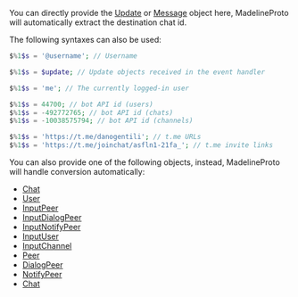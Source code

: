 You can directly provide the [Update](Update.html) or [Message](Message.html) object here, MadelineProto will automatically extract the destination chat id.

The following syntaxes can also be used:

```php
$%1$s = '@username'; // Username

$%1$s = $update; // Update objects received in the event handler

$%1$s = 'me'; // The currently logged-in user

$%1$s = 44700; // bot API id (users)
$%1$s = -492772765; // bot API id (chats)
$%1$s = -10038575794; // bot API id (channels)

$%1$s = 'https://t.me/danogentili'; // t.me URLs
$%1$s = 'https://t.me/joinchat/asfln1-21fa_'; // t.me invite links

```

You can also provide one of the following objects, instead, MadelineProto will handle conversion automatically:  

- [Chat](Chat.html)
- [User](User.html)
- [InputPeer](InputPeer.html)
- [InputDialogPeer](InputDialogPeer.html)
- [InputNotifyPeer](InputNotifyPeer.html)
- [InputUser](InputUser.html)
- [InputChannel](InputChannel.html)
- [Peer](Peer.html)
- [DialogPeer](DialogPeer.html)
- [NotifyPeer](NotifyPeer.html)
- [Chat](Chat.html)



